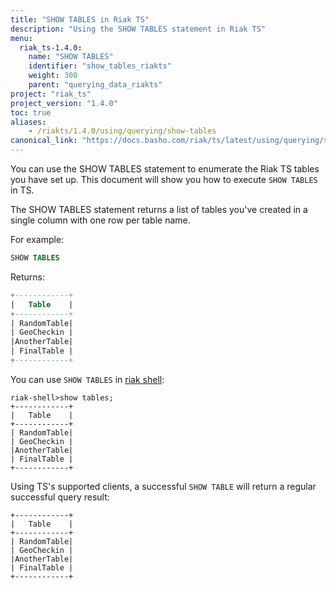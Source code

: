 ```yaml
---
title: "SHOW TABLES in Riak TS"
description: "Using the SHOW TABLES statement in Riak TS"
menu:
  riak_ts-1.4.0:
    name: "SHOW TABLES"
    identifier: "show_tables_riakts"
    weight: 300
    parent: "querying_data_riakts"
project: "riak_ts"
project_version: "1.4.0"
toc: true
aliases:
    - /riakts/1.4.0/using/querying/show-tables
canonical_link: "https://docs.basho.com/riak/ts/latest/using/querying/show-tables"
---
```


[riak shell]: riak/ts/1.4.0/using/riakshell

You can use the SHOW TABLES statement to enumerate the Riak TS tables you have set up. This document will show you how to execute `SHOW TABLES` in TS.

The SHOW TABLES statement returns a list of tables you've created in a single column with one row per table name.

For example:

```sql
SHOW TABLES
```

Returns:

```sql
+------------+
|   Table    |
+------------+
| RandomTable|
| GeoCheckin |
|AnotherTable|
| FinalTable |
+------------+
```

You can use `SHOW TABLES` in [riak shell]:

```
riak-shell>show tables;
+------------+
|   Table    |
+------------+
| RandomTable|
| GeoCheckin |
|AnotherTable|
| FinalTable |
+------------+
```

Using TS's supported clients, a successful `SHOW TABLE` will return a regular successful query result:

```
+------------+
|   Table    |
+------------+
| RandomTable|
| GeoCheckin |
|AnotherTable|
| FinalTable |
+------------+
```